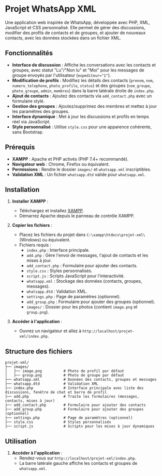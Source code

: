 # Projet WhatsApp XML

Une application web inspirée de WhatsApp, développée avec PHP, XML, JavaScript et CSS personnalisé. Elle permet de gérer des discussions, modifier des profils de contacts et de groupes, et ajouter de nouveaux contacts, avec les données stockées dans un fichier XML.

## Fonctionnalités
- **Interface de discussion** : Affiche les conversations avec les contacts et groupes, avec statut "Lu"/"Non lu" et "Moi" pour les messages de groupe envoyés par l'utilisateur (`expediteur="1"`).
- **Modification de profils** : Modifiez les détails des contacts (`prenom`, `nom`, `numero_telephone`, `photo_profile`, `status`) et des groupes (`nom_groupe`, `photo_groupe`, `admin`, `membres`) dans la barre latérale droite de `index.php`.
- **Ajout de contacts** : Ajoutez des contacts via `add_contact.php` avec un formulaire stylé.
- **Gestion des groupes** : Ajoutez/supprimez des membres et mettez à jour les paramètres des groupes.
- **Interface dynamique** : Met à jour les discussions et profils en temps réel via JavaScript.
- **Style personnalisé** : Utilise `style.css` pour une apparence cohérente, sans Bootstrap.

## Prérequis
- **XAMPP** : Apache et PHP activés (PHP 7.4+ recommandé).
- **Navigateur web** : Chrome, Firefox ou équivalent.
- **Permissions** : Rendre le dossier `images/` et `whatsapp.xml` inscriptibles.
- **Validation XML** : Un fichier `whatsapp.dtd` valide pour `whatsapp.xml`.

## Installation
1. **Installer XAMPP** :
   - Téléchargez et installez [XAMPP](https://www.apachefriends.org/).
   - Démarrez Apache depuis le panneau de contrôle XAMPP.

2. **Copier les fichiers** :
   - Placez les fichiers du projet dans `C:\xampp\htdocs\projet-xml\` (Windows) ou équivalent.
   - Fichiers requis :
     - `index.php` : Interface principale.
     - `add.php` : Gère l'envoi de messages, l'ajout de contacts et les mises à jour.
     - `add_contact.php` : Formulaire pour ajouter des contacts.
     - `style.css` : Styles personnalisés.
     - `script.js` : Scripts JavaScript pour l'interactivité.
     - `whatsapp.xml` : Stockage des données (contacts, groupes, messages).
     - `whatsapp.dtd` : Validation XML.
     - `settings.php` : Page de paramètres (optionnel).
     - `add_group.php` : Formulaire pour ajouter des groupes (optionnel).
     - `images/` : Dossier pour les photos (contient `image.png` et `group.png`).


4. **Accéder à l'application** :
   - Ouvrez un navigateur et allez à `http://localhost/projet-xml/index.php`.

## Structure des fichiers
```
projet-xml/
├── images/
│   ├── image.png          # Photo de profil par défaut
│   ├── group.png          # Photo de groupe par défaut
├── whatsapp.xml           # Données des contacts, groupes et messages
├── whatsapp.dtd           # Validation XML
├── index.php              # Interface principale avec liste des discussions, fenêtre de chat et barre de profil
├── add.php                # Traite les formulaires (messages, contacts, mises à jour)
├── add_contact.php        # Formulaire pour ajouter des contacts
├── add_group.php          # Formulaire pour ajouter des groupes (optionnel)
├── settings.php           # Page de paramètres (optionnel)
├── style.css              # Styles personnalisés
├── script.js              # Scripts pour les mises à jour dynamiques
```

## Utilisation
1. **Accéder à l'application** :
   - Rendez-vous sur `http://localhost/projet-xml/index.php`.
   - La barre latérale gauche affiche les contacts et groupes de `whatsapp.xml`.

